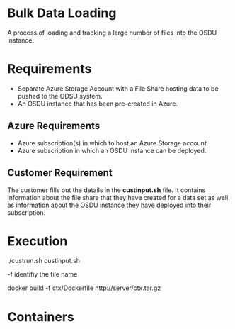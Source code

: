 # Bulk Data Loading

A process of loading and tracking a large number of files into the OSDU instance. 

# Requirements

- Separate Azure Storage Account with a File Share hosting data to be pushed to the ODSU system. 
- An OSDU instance that has been pre-created in Azure. 

## Azure Requirements
- Azure subscription(s) in which to host an Azure Storage account. 
- Azure subscription in which an OSDU instance can be deployed. 

## Customer Requirement
The customer fills out the details in the __custinput.sh__ file. It contains information about the file share that they have created for a data set as well as information about the OSDU instance they have deployed into their subscription. 

# Execution

./custrun.sh custinput.sh

-f identifiy the file name

docker build -f ctx/Dockerfile http://server/ctx.tar.gz


# Containers
